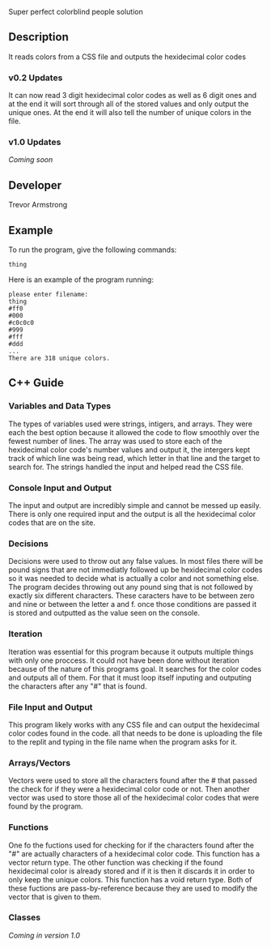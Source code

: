 Super perfect colorblind people solution

## Description

It reads colors from a CSS file and outputs the hexidecimal color codes

### v0.2 Updates

It can now read 3 digit hexidecimal color codes as well as 6 digit ones and at the end it will sort through all of the stored values and only output the unique ones. At the end it will also tell the number of unique colors in the file.

### v1.0 Updates

*Coming soon*


## Developer

Trevor Armstrong

## Example

To run the program, give the following commands:

```
thing
```

Here is an example of the program running:

```
please enter filename:
thing
#ff0
#000
#c0c0c0
#999
#fff
#ddd
...
There are 318 unique colors.
```

## C++ Guide

### Variables and Data Types

The types of variables used were strings, intigers, and arrays. They were each the best option because it allowed the code to flow smoothly over the fewest number of lines. The array was used to store each of the hexidecimal color code's number values and output it, the intergers kept track of which line was being read, which letter in that line and the target to search for. The strings handled the input and helped read the CSS file.

### Console Input and Output

The input and output are incredibly simple and cannot be messed up easily. There is only one required input and the output is all the hexidecimal color codes that are on the site.

### Decisions

Decisions were used to throw out any false values. In most files there will be pound signs that are not immediatly followed up be hexidecimal color codes so it was needed to decide what is actually a color and not something else. The program decides throwing out any pound sing that is not followed by exactly six different characters. These caracters have to be between zero and nine or between the letter a and f. once those conditions are passed it is stored and outputted as the value seen on the console.

### Iteration

Iteration was essential for this program because it outputs multiple things with only one proccess. It could not have been done without iteration because of the nature of this programs goal. It searches for the color codes and outputs all of them. For that it must loop itself inputing and outputing the characters after any "#" that is found.

### File Input and Output

This program likely works with any CSS file and can output the hexidecimal color codes found in the code. all that needs to be done is uploading the file to the replit and typing in the file name when the program asks for it.

### Arrays/Vectors

Vectors were used to store all the characters found after the # that passed the check for if they were a hexidecimal color code or not. Then another vector was used to store those all of the hexidecimal color codes that were found by the program. 

### Functions

One fo the fuctions used for checking for if the characters found after the "#" are actually characters of a hexidecimal color code. This function has a vector return type. The other function was checking if the found hexidecimal color is already stored and if it is then it discards it in order to only keep the unique colors. This function has a void return type. Both of these fuctions are pass-by-reference because they are used to modify the vector that is given to them.

### Classes

*Coming in version 1.0*
